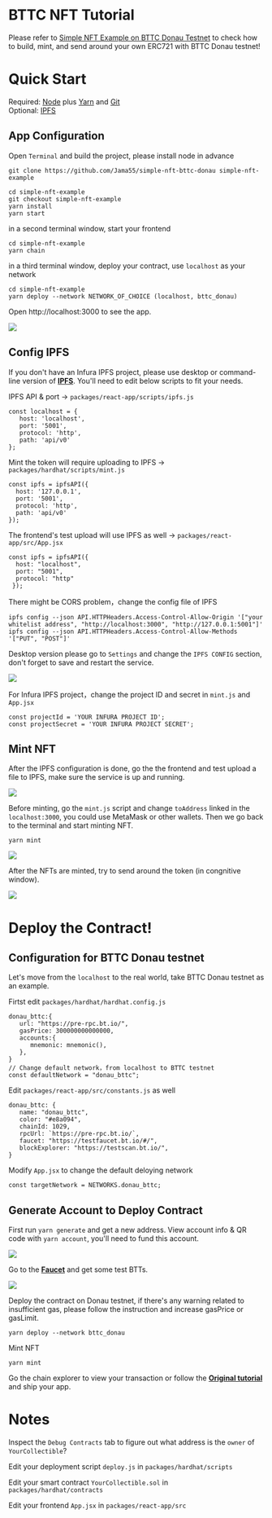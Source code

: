 # BTTC NFT Tutorial

Please refer to [Simple NFT Example on BTTC Donau Testnet](https://github.com/BTTC-Developer-Hub/bttc-nft-tutorial) to check how to build, mint, and send around your own ERC721 with BTTC Donau testnet!

# Quick Start
Required: [Node](https://nodejs.org/dist/latest-v12.x/) plus [Yarn](https://classic.yarnpkg.com/en/docs/install/#mac-stable) and [Git](https://git-scm.com/downloads)  
Optional: [IPFS][IPFS]

## App Configuration
Open `Terminal` and build the project, please install node in advance
``` 
git clone https://github.com/Jama55/simple-nft-bttc-donau simple-nft-example
```

```
cd simple-nft-example
git checkout simple-nft-example
yarn install
yarn start
```
in a second terminal window, start your frontend
```
cd simple-nft-example
yarn chain
```

in a third terminal window, deploy your contract, use `localhost` as your network
```
cd simple-nft-example
yarn deploy --network NETWORK_OF_CHOICE (localhost, bttc_donau)
```

Open http://localhost:3000 to see the app.

![](../../../static/img/nfttutorial-1.png)

## Config IPFS
If you don't have an Infura IPFS project, please use desktop or command-line version of [**IPFS**][IPFS]. You'll need to edit below scripts to fit your needs.

IPFS API & port -> `packages/react-app/scripts/ipfs.js`
```
const localhost = {
   host: 'localhost',
   port: '5001',
   protocol: 'http',
   path: 'api/v0'
};
```
Mint the token will require uploading to IPFS -> `packages/hardhat/scripts/mint.js`
```
const ipfs = ipfsAPI({
  host: '127.0.0.1', 
  port: '5001', 
  protocol: 'http', 
  path: 'api/v0'
});
```
The frontend's test upload will use IPFS as well -> `packages/react-app/src/App.jsx`
```
const ipfs = ipfsAPI({ 
  host: "localhost", 
  port: "5001", 
  protocol: "http"
 });
 ```
There might be CORS problem，change the config file of IPFS
 ```
ipfs config --json API.HTTPHeaders.Access-Control-Allow-Origin '["your whitelist address", "http://localhost:3000", "http://127.0.0.1:5001"]'
ipfs config --json API.HTTPHeaders.Access-Control-Allow-Methods '["PUT", "POST"]'
 ```
Desktop version please go to `Settings` and change the `IPFS CONFIG` section, don't forget to save and restart the service.

![](../../../static/img/nfttutorial-2.png)

For Infura IPFS project，change the project ID and secret in `mint.js` and `App.jsx`
 ```
const projectId = 'YOUR INFURA PROJECT ID';
const projectSecret = 'YOUR INFURA PROJECT SECRET';
 ```

 ## Mint NFT
 After the IPFS configuration is done, go the the frontend and test upload a file to IPFS, make sure the service is up and running. 

![](../../../static/img/nfttutorial-3.png)

Before minting, go the `mint.js` script and change `toAddress` linked in the `localhost:3000`, you could use MetaMask or other wallets. Then we go back to the terminal and start minting NFT.
```
yarn mint
```
![](../../../static/img/nfttutorial-4.png)

After the NFTs are minted, try to send around the token (in congnitive window).

![](../../../static/img/nfttutorial-5.png)


# Deploy the Contract!
## Configuration for BTTC Donau testnet
Let's move from the `localhost` to the real world, take BTTC Donau testnet as an example.

Firtst edit `packages/hardhat/hardhat.config.js`
```
donau_bttc:{
   url: "https://pre-rpc.bt.io/",
   gasPrice: 300000000000000,
   accounts:{
      mnemonic: mnemonic(),
   },
}
// Change default network，from localhost to BTTC testnet
const defaultNetwork = "donau_bttc";
```

Edit `packages/react-app/src/constants.js` as well
```
donau_bttc: {
   name: "donau_bttc",
   color: "#e8a094",
   chainId: 1029,
   rpcUrl: `https://pre-rpc.bt.io/`,
   faucet: "https://testfaucet.bt.io/#/",
   blockExplorer: "https://testscan.bt.io/",
}
```
Modify `App.jsx` to change the default deloying network
```
const targetNetwork = NETWORKS.donau_bttc; 
```

## Generate Account to Deploy Contract
First run `yarn generate` and get a new address. View account info & QR code with `yarn account`, you'll need to fund this account.

![](../../../static/img/nfttutorial-6.png)

Go to the [**Faucet**][faucet] and get some test BTTs.

![](../../../static/img/nfttutorial-7.png)

Deploy the contract on Donau testnet, if there's any warning related to insufficient gas, please follow the instruction and increase gasPrice or gasLimit.
```
yarn deploy --network bttc_donau
```

Mint NFT
```
yarn mint
```
Go the chain explorer to view your transaction or follow the [**Original tutorial**][simple-nft-example] and ship your app.

# Notes
Inspect the `Debug Contracts` tab to figure out what address is the `owner` of `YourCollectible`?

Edit your deployment script `deploy.js` in `packages/hardhat/scripts`

Edit your smart contract `YourCollectible.sol` in `packages/hardhat/contracts`

Edit your frontend `App.jsx` in `packages/react-app/src`

[IPFS]: https://ipfs.tech/#install
[faucet]: https://testfaucet.bt.io
[simple-nft-example]: https://github.com/scaffold-eth/scaffold-eth/tree/simple-nft-example


